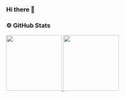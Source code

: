 ### Hi there 👋


### ⚙️ GitHub Stats

<p align="left">
<a href="https://github.com/msvdev-k">
  <img height="150em" src="https://github-readme-stats-eight-theta.vercel.app/api?username=msvdev-k&show_icons=true&theme=react&include_all_commits=true&count_private=true"/>  
  <img height="150em" src="https://github-readme-stats-eight-theta.vercel.app/api/top-langs/?username=msvdev-k&layout=compact&langs_count=8&theme=react"/>
</a>
</p>

<!--
**msvdev-k/msvdev-k** is a ✨ _special_ ✨ repository because its `README.md` (this file) appears on your GitHub profile.

Here are some ideas to get you started:

- 🔭 I’m currently working on ...
- 🌱 I’m currently learning ...
- 👯 I’m looking to collaborate on ...
- 🤔 I’m looking for help with ...
- 💬 Ask me about ...
- 📫 How to reach me: ...
- 😄 Pronouns: ...
- ⚡ Fun fact: ...
-->
